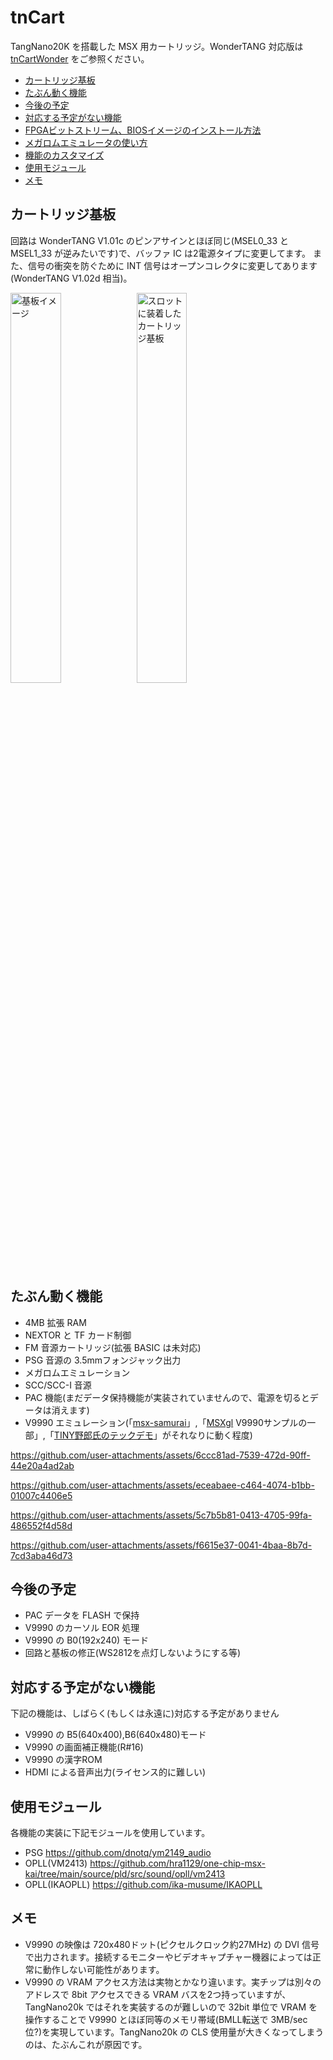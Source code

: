 # tnCart
TangNano20K を搭載した MSX 用カートリッジ。WonderTANG 対応版は [tnCartWonder](https://github.com/herraa1/tnCartWonder) をご参照ください。

- [カートリッジ基板](#カートリッジ基板)
- [たぶん動く機能](#たぶん動く機能)
- [今後の予定](#今後の予定)
- [対応する予定がない機能](#対応する予定がない機能)
- [FPGAビットストリーム、BIOSイメージのインストール方法](https://github.com/buppu3/tnCart/blob/main/doc/flash.md)
- [メガロムエミュレータの使い方](https://github.com/buppu3/tnCart/blob/main/doc/megarom.md)
- [機能のカスタマイズ](https://github.com/buppu3/tnCart/blob/main/doc/config.md)
- [使用モジュール](#使用モジュール)
- [メモ](#メモ)

## カートリッジ基板
回路は WonderTANG V1.01c のピンアサインとほぼ同じ(MSEL0_33 と MSEL1_33 が逆みたいです)で、バッファ IC は2電源タイプに変更してます。
また、信号の衝突を防ぐために INT 信号はオープンコレクタに変更してあります(WonderTANG V1.02d 相当)。

<img alt="基板イメージ" src="https://github.com/buppu3/tnCart/blob/main/pics/tnCart_rev1_3d.png?raw=true" width="40%" /><img alt="スロットに装着したカートリッジ基板" src="https://github.com/buppu3/tnCart/blob/main/pics/tnCart_rev1_mounted.png?raw=true" width="40%" />

## たぶん動く機能
- 4MB 拡張 RAM
- NEXTOR と TF カード制御
- FM 音源カートリッジ(拡張 BASIC は未対応)
- PSG 音源の 3.5mmフォンジャック出力
- メガロムエミュレーション
- SCC/SCC-I 音源
- PAC 機能(まだデータ保持機能が実装されていませんので、電源を切るとデータは消えます)
- V9990 エミュレーション(「[msx-samurai](https://github.com/albs-br/msx-samurai)」,「[MSXgl](https://github.com/aoineko-fr/MSXgl) V9990サンプルの一部」,「[TINY野郎氏のテックデモ](https://www.youtube.com/watch?v=I6kXyMaED0s)」がそれなりに動く程度)

https://github.com/user-attachments/assets/6ccc81ad-7539-472d-90ff-44e20a4ad2ab

https://github.com/user-attachments/assets/eceabaee-c464-4074-b1bb-01007c4406e5

https://github.com/user-attachments/assets/5c7b5b81-0413-4705-99fa-486552f4d58d

https://github.com/user-attachments/assets/f6615e37-0041-4baa-8b7d-7cd3aba46d73

## 今後の予定
- PAC データを FLASH で保持
- V9990 のカーソル EOR 処理
- V9990 の B0(192x240) モード
- 回路と基板の修正(WS2812を点灯しないようにする等)

## 対応する予定がない機能
下記の機能は、しばらく(もしくは永遠に)対応する予定がありません
- V9990 の B5(640x400),B6(640x480)モード
- V9990 の画面補正機能(R#16)
- V9990 の漢字ROM
- HDMI による音声出力(ライセンス的に難しい)

## 使用モジュール
各機能の実装に下記モジュールを使用しています。
- PSG https://github.com/dnotq/ym2149_audio
- OPLL(VM2413) https://github.com/hra1129/one-chip-msx-kai/tree/main/source/pld/src/sound/opll/vm2413
- OPLL(IKAOPLL) https://github.com/ika-musume/IKAOPLL

## メモ
- V9990 の映像は 720x480ドット(ピクセルクロック約27MHz) の DVI 信号で出力されます。接続するモニターやビデオキャプチャー機器によっては正常に動作しない可能性があります。
- V9990 の VRAM アクセス方法は実物とかなり違います。実チップは別々のアドレスで 8bit アクセスできる VRAM バスを2つ持っていますが、TangNano20k ではそれを実装するのが難しいので 32bit 単位で VRAM を操作することで V9990 とほぼ同等のメモリ帯域(BMLL転送で 3MB/sec 位?)を実現しています。TangNano20k の CLS 使用量が大きくなってしまうのは、たぶんこれが原因です。
